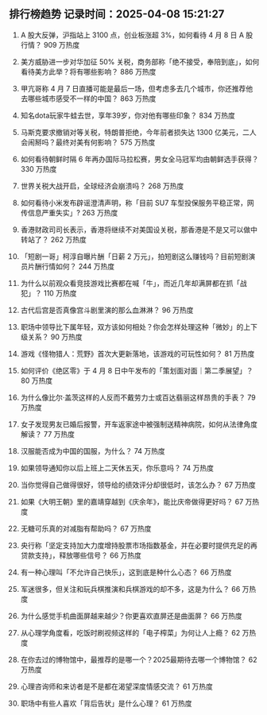 
## 排行榜趋势 记录时间：2025-04-08 15:21:27
  
  1. A 股大反弹，沪指站上 3100 点，创业板涨超 3%，如何看待 4 月 8 日 A 股行情？ 909 万热度
    
  2. 美方威胁进一步对华加征 50% 关税，商务部称「绝不接受，奉陪到底」，如何看待美方此举？将有哪些影响？ 886 万热度
    
  3. 甲亢哥称 4 月 7 日直播可能是最后一场，但考虑多去几个城市，你还推荐他去哪些城市感受不一样的中国？ 863 万热度
    
  4. 知名dota玩家牛蛙去世，享年39岁，你对他有哪些印象？ 834 万热度
    
  5. 马斯克要求撤销对等关税，特朗普拒绝，今年前者损失达 1300 亿美元，二人会闹掰吗？最终对美有何影响？ 575 万热度
    
  6. 如何看待朝鲜时隔 6 年再办国际马拉松赛，男女全马冠军均由朝鲜选手获得？ 330 万热度
    
  7. 世界关税大战开启，全球经济会崩溃吗？ 268 万热度
    
  8. 如何看待小米发布辟谣澄清声明，称「目前 SU7 车型投保服务平稳正常，网传信息严重失实」? 263 万热度
    
  9. 香港财政司司长表示，香港将继续不对美国设关税，那香港是不是又可以做中转站了？ 262 万热度
    
  10. 「短剧一哥」柯淳自曝片酬「日薪 2 万元」，拍短剧这么赚钱吗？目前短剧演员片酬行情如何？ 244 万热度
    
  11. 为什么以前观众看竞技游戏比赛都在喊「牛」，而近几年却满屏都在抓「战犯」？ 110 万热度
    
  12. 古代后宫是否真像宫斗剧里演的那么血淋淋？ 96 万热度
    
  13. 职场中领导比下属年轻，双方该如何相处？你会怎样处理这种「微妙」的上下级关系？ 90 万热度
    
  14. 游戏《怪物猎人：荒野》首次大更新落地，该游戏的可玩性如何？ 81 万热度
    
  15. 如何评价《绝区零》于 4 月 8 日中午发布的「策划面对面｜第二季展望」？ 80 万热度
    
  16. 为什么像比尔·盖茨这样的人反而不戴劳力士或百达翡丽这样昂贵的手表？ 79 万热度
    
  17. 女子发现男友已婚后报警，开车返家途中被强制送精神病院，如何从法律角度解读？ 77 万热度
    
  18. 汉服能否成为中国的国服，为什么？ 74 万热度
    
  19. 如果领导通知你以后上班上二天休五天，你乐意吗？ 74 万热度
    
  20. 当你觉得自己做得很好，领导给的绩效评分却很低时，该怎么办？ 67 万热度
    
  21. 如果《大明王朝》里的嘉靖穿越到《庆余年》，能比庆帝做得更好吗？ 67 万热度
    
  22. 无糖可乐真的对减脂有帮助吗？ 67 万热度
    
  23. 央行称「坚定支持加大力度增持股票市场指数基金，并在必要时提供充足的再贷款支持」，释放哪些信号？ 66 万热度
    
  24. 有一种心理叫「不允许自己快乐」，这到底是种什么心态？ 66 万热度
    
  25. 军迷很多，但关注和玩兵棋推演和兵棋游戏的却不多，这是为什么？ 66 万热度
    
  26. 为什么感觉手机曲面屏越来越少？你更喜欢直屏还是曲面屏？ 66 万热度
    
  27. 从心理学角度看，吃饭时刷视频这样的「电子榨菜」为何让人上瘾？ 62 万热度
    
  28. 在你去过的博物馆中，最推荐的是哪一个？2025最期待去哪一个博物馆？ 62 万热度
    
  29. 心理咨询师和来访者是不是都在渴望深度情感交流？ 61 万热度
    
  30. 职场中有些人喜欢「背后告状」是什么心理？ 61 万热度
    